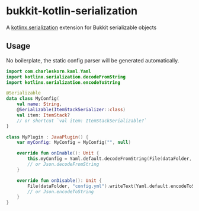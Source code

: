 # bukkit-kotlin-serialization

A [kotlinx.serialization](https://github.com/Kotlin/kotlinx.serialization#kotlin-multiplatform--multi-format-reflectionless-serialization) extension for Bukkit serializable objects

## Usage

No boilerplate, the static config parser will be generated automatically.

```kotlin
import com.charleskorn.kaml.Yaml
import kotlinx.serialization.decodeFromString
import kotlinx.serialization.encodeToString

@Serializable
data class MyConfig(
    val name: String,
    @Serializable(ItemStackSerializer::class)
    val item: ItemStack?
    // or shortcut `val item: ItemStackSerializable?`
)

class MyPlugin : JavaPlugin() {
    var myConfig: MyConfig = MyConfig("", null)

    override fun onEnable(): Unit {
        this.myConfig = Yaml.default.decodeFromString(File(dataFolder, "config.yml").readText())
        // or Json.decodeFromString
    }

    override fun onDisable(): Unit {
        File(dataFolder, "config.yml").writeText(Yaml.default.encodeToString(this.myConfig))
        // or Json.encodeToString
    }
} 
```
